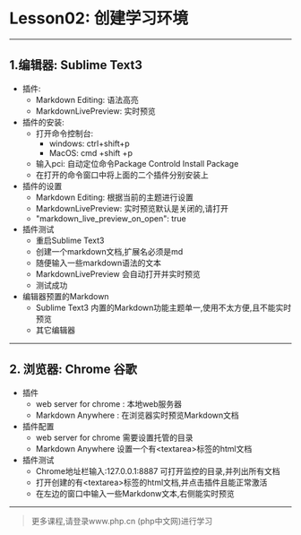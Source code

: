 # Lesson02: 创建学习环境

------------------------------------------------------------------

## 1.编辑器: Sublime Text3
- 插件:
    + Markdown Editing: 语法高亮
    + MarkdownLivePreview: 实时预览
- 插件的安装:
    + 打开命令控制台:
        * windows: ctrl+shift+p
        * MacOS: cmd +shift +p
    + 输入pci: 自动定位命令Package Controld Install Package
    + 在打开的命令窗口中将上面的二个插件分别安装上
- 插件的设置
    + Markdown Editing: 根据当前的主题进行设置
    + MarkdownLivePreview: 实时预览默认是关闭的,请打开
    + "markdown_live_preview_on_open": true
- 插件测试
    + 重启Sublime Text3
    + 创建一个markdown文档,扩展名必须是md
    + 随便输入一些markdown语法的文本
    + MarkdownLivePreview 会自动打开并实时预览
    + 测试成功
- 编辑器预置的Markdown
    + Sublime Text3 内置的Markdown功能主题单一,使用不太方便,且不能实时预览
    + 其它编辑器

-----------------------------------------------------------------------

## 2. 浏览器: Chrome 谷歌

- 插件
    + web server for chrome : 本地web服务器
    + Markdown Anywhere : 在浏览器实时预览Markdown文档
- 插件配置
    + web server for chrome 需要设置托管的目录
    + Markdown Anywhere 设置一个有&lt;textarea&gt;标签的html文档
- 插件测试
    + Chrome地址栏输入:127.0.0.1:8887 可打开监控的目录,并列出所有文档
    + 打开创建的有&lt;textarea&gt;标签的html文档,并点击插件且能正常激活
    + 在左边的窗口中输入一些Markdonw文本,右侧能实时预览

------------------------------------------------------------------

> 更多课程,请登录www.php.cn (php中文网)进行学习



